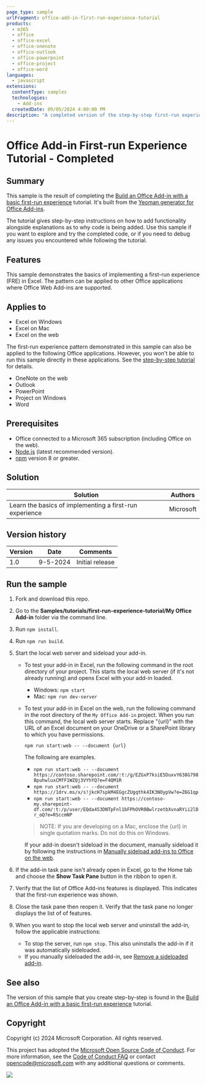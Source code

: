 ```yaml
---
page_type: sample
urlFragment: office-add-in-first-run-experience-tutorial
products:
  - m365
  - office
  - office-excel
  - office-onenote
  - office-outlook
  - office-powerpoint
  - office-project
  - office-word
languages:
  - javascript
extensions:
  contentType: samples
  technologies:
    - Add-ins
  createdDate: 09/05/2024 4:00:00 PM
description: "A completed version of the step-by-step first-run experience tutorial hosted on learn.microsoft.com."
---
```


# Office Add-in First-run Experience Tutorial - Completed

## Summary

This sample is the result of completing the [Build an Office Add-in with a basic first-run experience](https://learn.microsoft.com/office/dev/add-ins/tutorials/first-run-experience-tutorial) tutorial. It's built from the [Yeoman generator for Office Add-ins](https://learn.microsoft.com/office/dev/add-ins/develop/yeoman-generator-overview).

The tutorial gives step-by-step instructions on how to add functionality alongside explanations as to why code is being added. Use this sample if you want to explore and try the completed code, or if you need to debug any issues you encountered while following the tutorial.

## Features

This sample demonstrates the basics of implementing a first-run experience (FRE) in Excel. The pattern can be applied to other Office applications where Office Web Add-ins are supported.

## Applies to

- Excel on Windows
- Excel on Mac
- Excel on the web

The first-run experience pattern demonstrated in this sample can also be applied to the following Office applications. However, you won't be able to run this sample directly in these applications. See the [step-by-step tutorial](https://learn.microsoft.com/office/dev/add-ins/tutorials/first-run-experience-tutorial) for details.

- OneNote on the web
- Outlook
- PowerPoint
- Project on Windows
- Word

## Prerequisites

- Office connected to a Microsoft 365 subscription (including Office on the web).
- [Node.js](https://nodejs.org/) (latest recommended version).
- [npm](https://docs.npmjs.com/downloading-and-installing-node-js-and-npm) version 8 or greater.

## Solution

Solution | Authors
---------|----------
Learn the basics of implementing a first-run experience | Microsoft

## Version history

Version  | Date | Comments
---------| -----| --------
1.0 | 9-5-2024 | Initial release

## Run the sample

1. Fork and download this repo.

1. Go to the **Samples/tutorials/first-run-experience-tutorial/My Office Add-in** folder via the command line.

1. Run `npm install`.

1. Run `npm run build`.

1. Start the local web server and sideload your add-in.

    - To test your add-in in Excel, run the following command in the root directory of your project. This starts the local web server (if it's not already running) and opens Excel with your add-in loaded.

      - Windows: `npm start`
      - Mac: `npm run dev-server`

    - To test your add-in in Excel on the web, run the following command in the root directory of the `My Office Add-in` project. When you run this command, the local web server starts. Replace "{url}" with the URL of an Excel document on your OneDrive or a SharePoint library to which you have permissions.

      ```command line
      npm run start:web -- --document {url}
      ```

      The following are examples.

      - `npm run start:web -- --document https://contoso.sharepoint.com/:t:/g/EZGxP7ksiE5DuxvY638G798BpuhwluxCMfF1WZQj3VYhYQ?e=F4QM1R`
      - `npm run start:web -- --document https://1drv.ms/x/s!jkcH7spkM4EGgcZUgqthk4IK3NOypVw?e=Z6G1qp`
      - `npm run start:web -- --document https://contoso-my.sharepoint-df.com/:t:/p/user/EQda453DNTpFnl1bFPhOVR0BwlrzetbXvnaRYii2lDr_oQ?e=RSccmNP`

      > NOTE: If you are developing on a Mac, enclose the {url} in single quotation marks. Do not do this on Windows.

      If your add-in doesn't sideload in the document, manually sideload it by following the instructions in [Manually sideload add-ins to Office on the web](https://learn.microsoft.com/office/dev/add-ins/testing/sideload-office-add-ins-for-testing).

1. If the add-in task pane isn't already open in Excel, go to the Home tab and choose the **Show Task Pane** button in the ribbon to open it.

1. Verify that the list of Office Add-ins features is displayed. This indicates that the first-run experience was shown.

1. Close the task pane then reopen it. Verify that the task pane no longer displays the list of of features.

1. When you want to stop the local web server and uninstall the add-in, follow the applicable instructions:

    - To stop the server, run `npm stop`. This also uninstalls the add-in if it was automatically sideloaded.
    - If you manually sideloaded the add-in, see [Remove a sideloaded add-in](https://learn.microsoft.com/office/dev/add-ins/testing/sideload-office-add-ins-for-testing#remove-a-sideloaded-add-in).

## See also

The version of this sample that you create step-by-step is found in the [Build an Office Add-in with a basic first-run experience](https://learn.microsoft.com/office/dev/add-ins/tutorials/first-run-experience-tutorial) tutorial.

## Copyright

Copyright (c) 2024 Microsoft Corporation. All rights reserved.

This project has adopted the [Microsoft Open Source Code of Conduct](https://opensource.microsoft.com/codeofconduct/). For more information, see the [Code of Conduct FAQ](https://opensource.microsoft.com/codeofconduct/faq/) or contact [opencode@microsoft.com](mailto:opencode@microsoft.com) with any additional questions or comments.

<img src="https://pnptelemetry.azurewebsites.net/pnp-officeaddins/samples/office-add-in-first-run-experience-tutorial" />